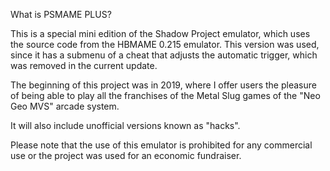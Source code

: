 What is PSMAME PLUS?

This is a special mini edition of the Shadow Project emulator, which uses the source code from the HBMAME 0.215 emulator. This version was used, since it has a submenu of a cheat that adjusts the automatic trigger, which was removed in the current update.

The beginning of this project was in 2019, where I offer users the pleasure of being able to play all the franchises of the Metal Slug games of the "Neo Geo MVS" arcade system.

It will also include unofficial versions known as "hacks".

Please note that the use of this emulator is prohibited for any commercial use or the project was used for an economic fundraiser.

